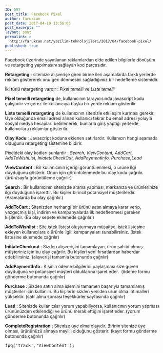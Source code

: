 ```yaml
---
ID: 597
post_title: Facebook Pixel
author: farukcan
post_date: 2017-04-10 13:56:03
post_excerpt: ""
layout: post
permalink: >
  http://farukcan.net/yazilim-teknolojileri/2017/04/facebook-pixel/
published: true
---
```

Facebook üzerinde yayınlanan reklamlardan elde edilen bilgilerle dönüşüm ve retargeting yapılmasını sağlayan kod parçasıdır.

<strong>Retargeting</strong> : sitemize alışverişe giren birine ileri aşamalarda farklı yerlerde reklam göstererek onu geri dönmesini sağladığımız bir hedefleme sistemidir.

İki türlü retargeting vardır : <em>Pixel temelli</em> ve <em>Liste temelli</em>

<strong>Pixel temelli retargeting</strong> de, kullanıcının tarayıcısında javascript kodu çalıştırılır ve çerez ile kullanıcıya başka bir yerde reklam gösterilir.

<strong>Liste temelli retargeting</strong> de kullanıcının sitenizle etkileşim kurması gerekir. Üye olduğunda email adresi alınan kullanıcı tekrar bu email adresi yoluyla sosyal medya hesapları belirlenerek, bunlarla giriş yaptığı yerlerde, kullanıcılara reklamlar gösterilir.

<strong>Olay Kodu</strong> : Javascript koduna eklenen satırlardır. Kullanıcın hangi aşamada olduğunu retargeting sistemine bildirir.

Pixeldeki olay kodları şunlardır : <em>Search, ViewContent, AddCart, AddToWishList, IniateteCheckOut, AddPaymentInfo, Purchase,Lead</em>

<strong>ViewContent</strong> : Bir kullanıcının içeriği görüntülenmesi, o ürüne ilgi duyduğunu gösterir. Onun için görüntülenmede bu olay kodu çağrılır. (ürün/sayfa görüntüleme çağrılır)

<strong>Search</strong> : Bir kullanıcının sitenizde arama yapması, markanıza ve ürünlerinize ilgi duyduğuna işarettir. Bu kişiler birincil potansiyel müşterilerdir. (Aramalarda bu olay çağrılır.)

<strong>AddToCart : </strong>Sitenizden herhangi bir ürünü satın almaya karar verip, vazgeçmiş kişi, indirim ve kampanyalarda ilk hedeflenmesi gereken kişilerdir. (Bu olay sepete eklemede çağrılır.)

<strong>AddToWishlist</strong> : Site istek listesi oluşturmaya müsaitse, istek listesine ekleyen kullanıcılara o ürünle ilgili kampanyaları sunabilirsiniz. (istek listesine eklemede çağrılır)

<strong>InitiateCheckout</strong> : Sizden alışverişini tamamlayan, ürün sahibi olmuş müşteriniz için bu olay çağrılır. Bu kişileri yeni fırsatlardan haberdar edebilirsiniz. (alışverişi tamamla butonunda çağrılır)

<strong>AddPaymentInfo</strong> : Kişinin ödeme bilgilerini paylaşması size güven duyduğuna ve potansiyel müşteri olduklarına işaret eder.  (ödeme formu gönderme butonunda çağrılır)

<strong>Purchase</strong> : Sizden satın alma işlemini tamamen başarıyla tamamlamış müşteriler için kullanılır. Bu kişilerin sizden yeniden ürün olma ihtimalleri yüksektir. (satıl alma sonrası teşekkürler sayfasında çağrılır)

<strong>Lead</strong> : Sitenizde kullanıcılar yorum yapabiliyorsa, kullanıcının yorum yapması ürününüzden etkilendiği ve ürünü merak ettiğini işaret eder. (yorum gönderme butonunda çağrılır)

<strong>CompleteRegistration</strong> : Sitenize üye olma olayıdır. Birinin sitenize üye olması, ürününüzü almaya meyilli olduğunu gösterir. (kayıt formu gönderme butonunda çağrılır)
<pre>fpq('track','ViewContent');</pre>